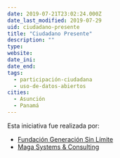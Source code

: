 ```yaml
---
date: 2019-07-21T23:02:24.000Z
date_last_modified: 2019-07-29
uid: ciudadano-presente
title: "Ciudadano Presente"
description: ""
type: 
website: 
date_ini: 
date_end: 
tags:
  - participación-ciudadana
  - uso-de-datos-abiertos
cities: 
  - Asunción
  - Panamá
---
```


Esta iniciativa fue realizada por:

- [Fundación Generación Sin Límite](/organizaciones/fundacion-generacion-sin-limite)
- [Maga Systems & Consulting](/organizaciones/maga-systems-consulting)
